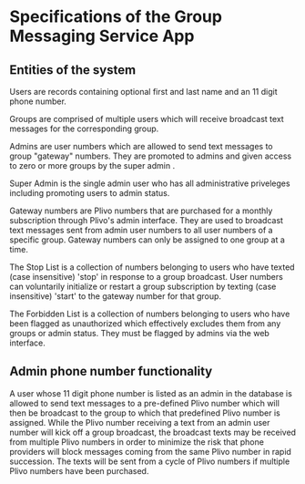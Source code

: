 # Specifications of the Group Messaging Service App

## Entities of the system

Users are records containing optional first and last name and an 11 digit phone number.

Groups are comprised of multiple users which will receive broadcast text messages for the corresponding group.

Admins are user numbers which are allowed to send text messages to group "gateway" numbers. They are promoted to admins and given access to zero or
more groups by the super admin .

Super Admin is the single admin user who has all administrative priveleges including promoting users to admin status.

Gateway numbers are Plivo numbers that are purchased for a monthly subscription through Plivo's admin interface.  They are used to broadcast text messages
sent from admin user numbers to all user numbers of a specific group.  Gateway numbers can only be assigned to one group at a time.

The Stop List is a collection of numbers belonging to users who have texted (case insensitive) 'stop' in response to a group broadcast.  User numbers
can voluntarily initialize or restart a group subscription by texting (case insensitive) 'start' to the gateway number for that group.

The Forbidden List is a collection of numbers belonging to users who have been flagged as unauthorized which effectively excludes them from any
groups or admin status. They must be flagged by admins via the web interface. 

## Admin phone number functionality

A user whose 11 digit phone number is listed as an admin in the database is allowed to send text messages to a pre-defined Plivo number which will then
be broadcast to the group to which that predefined Plivo number is assigned.  While the Plivo number receiving a text from an admin user number will
kick off a group broadcast, the broadcast texts may be received from multiple Plivo numbers in order to minimize the risk that phone providers will block
messages coming from the same Plivo number in rapid succession.  The texts will be sent from a cycle of Plivo numbers if multiple Plivo numbers have been
purchased.
